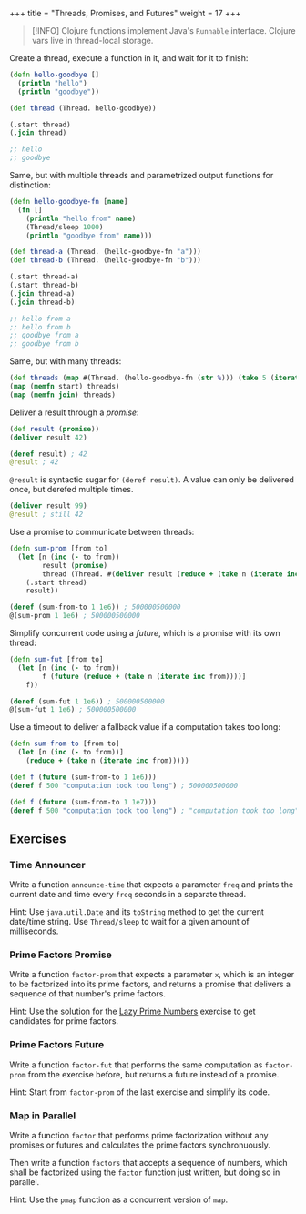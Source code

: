 +++
title = "Threads, Promises, and Futures"
weight = 17
+++

> [!INFO]
> Clojure functions implement Java's `Runnable`
> interface. Clojure vars live in thread-local storage.

Create a thread, execute a function in it, and wait for it to finish:

```clojure
(defn hello-goodbye []
  (println "hello")
  (println "goodbye"))

(def thread (Thread. hello-goodbye))

(.start thread)
(.join thread)

;; hello
;; goodbye
```

Same, but with multiple threads and parametrized output functions for
distinction:

```clojure
(defn hello-goodbye-fn [name]
  (fn []
    (println "hello from" name)
    (Thread/sleep 1000)
    (println "goodbye from" name)))

(def thread-a (Thread. (hello-goodbye-fn "a")))
(def thread-b (Thread. (hello-goodbye-fn "b")))

(.start thread-a)
(.start thread-b)
(.join thread-a)
(.join thread-b)

;; hello from a
;; hello from b
;; goodbye from a
;; goodbye from b
```

Same, but with many threads:

```clojure
(def threads (map #(Thread. (hello-goodbye-fn (str %))) (take 5 (iterate inc 1))))
(map (memfn start) threads)
(map (memfn join) threads)
```

Deliver a result through a _promise_:

```clojure
(def result (promise))
(deliver result 42)

(deref result) ; 42
@result ; 42
```

`@result` is syntactic sugar for `(deref result)`. A value can only be
delivered once, but derefed multiple times.

```clojure
(deliver result 99)
@result ; still 42
```

Use a promise to communicate between threads:

```clojure
(defn sum-prom [from to]
  (let [n (inc (- to from))
        result (promise)
        thread (Thread. #(deliver result (reduce + (take n (iterate inc from)))))]
    (.start thread)
    result))

(deref (sum-from-to 1 1e6)) ; 500000500000
@(sum-prom 1 1e6) ; 500000500000
```

Simplify concurrent code using a _future_, which is a promise with its
own thread:

```clojure
(defn sum-fut [from to]
  (let [n (inc (- to from))
        f (future (reduce + (take n (iterate inc from))))]
    f))

(deref (sum-fut 1 1e6)) ; 500000500000
@(sum-fut 1 1e6) ; 500000500000
```

Use a timeout to deliver a fallback value if a computation takes too long:

```clojure
(defn sum-from-to [from to]
  (let [n (inc (- to from))]
    (reduce + (take n (iterate inc from)))))

(def f (future (sum-from-to 1 1e6)))
(deref f 500 "computation took too long") ; 500000500000

(def f (future (sum-from-to 1 1e7)))
(deref f 500 "computation took too long") ; "computation took too long"
```

## Exercises

### Time Announcer

Write a function `announce-time` that expects a parameter `freq` and
prints the current date and time every `freq` seconds in a separate
thread.

Hint: Use `java.util.Date` and its `toString` method to get the
current date/time string. Use `Thread/sleep` to wait for a given
amount of milliseconds.

### Prime Factors Promise

Write a function `factor-prom` that expects a parameter `x`, which is
an integer to be factorized into its prime factors, and returns a
promise that delivers a sequence of that number's prime factors.

Hint: Use the solution for the [Lazy Prime
Numbers](/11-lazy-sequences/#lazy-prime-numbers) exercise to get
candidates for prime factors.

### Prime Factors Future

Write a function `factor-fut` that performs the same computation as
`factor-prom` from the exercise before, but returns a future instead
of a promise.

Hint: Start from `factor-prom` of the last exercise and simplify its
code.

### Map in Parallel

Write a function `factor` that performs prime factorization without
any promises or futures and calculates the prime factors
synchronuously.

Then write a function `factors` that accepts a sequence of numbers,
which shall be factorized using the `factor` function just written,
but doing so in parallel.

Hint: Use the `pmap` function as a concurrent version of `map`.